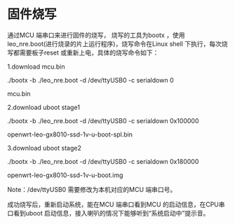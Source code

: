 # **固件烧写**

通过MCU 端串口来进行固件的烧写， 烧写的工具为bootx ，使用leo\_nre.boot\(进行烧录的片上运行程序\)，烧写命令在Linux shell 下执行，每次烧写都需要板子reset 或重新上电，具体的烧写命令如下：

1.download mcu.bin

./bootx -b ./leo\_nre.boot -d /dev/ttyUSB0 -c serialdown 0

mcu.bin

2.download uboot stage1

./bootx -b ./leo\_nre.boot -d /dev/ttyUSB0 -c serialdown 0x100000

openwrt-leo-gx8010-ssd-1v-u-boot-spl.bin

3.download uboot stage2

./bootx -b ./leo\_nre.boot -d /dev/ttyUSB0 -c serialdown 0x180000

openwrt-leo-gx8010-ssd-1v-u-boot.img

Note：/dev/ttyUSB0 需要修改为本机对应的MCU 端串口号。

成功烧写后，重新启动系统，能在MCU 端串口看到MCU 的启动信息，在CPU串口看到uboot 启动信息，接入喇叭的情况下能够听到“系统启动中”提示音。

